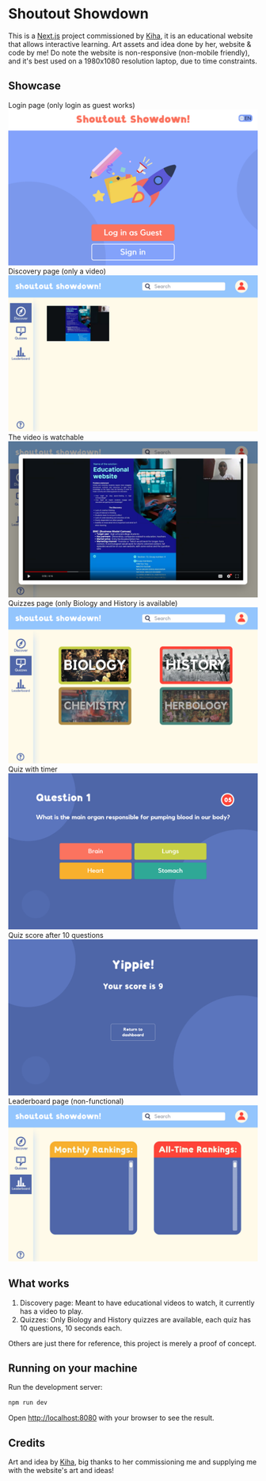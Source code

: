 # Shoutout Showdown

This is a [Next.js](https://nextjs.org/) project commissioned by [Kiha](https://www.instagram.com/kihakiha_/), it is an educational website that allows interactive learning.
Art assets and idea done by her, website & code by me! Do note the website is non-responsive (non-mobile friendly), and it's best used on a 1980x1080 resolution laptop, due to time constraints.

## Showcase

Login page (only login as guest works)
![Login page](login.png)
Discovery page (only a video)
![Discovery page](discovery.png)
The video is watchable
![Discovery page video](discovery_video.png)
Quizzes page (only Biology and History is available)
![Quizzes page](quizzes.png)
Quiz with timer
![Quiz question](quiz_question.png)
Quiz score after 10 questions
![Quiz score](quiz_score.png)
Leaderboard page (non-functional)
![Leaderboard page](leaderboard.png)

## What works

1. Discovery page: Meant to have educational videos to watch, it currently has a video to play.
2. Quizzes: Only Biology and History quizzes are available, each quiz has 10 questions, 10 seconds each.

Others are just there for reference, this project is merely a proof of concept.

## Running on your machine

Run the development server:

```bash
npm run dev
```

Open [http://localhost:8080](http://localhost:8080) with your browser to see the result.

## Credits

Art and idea by [Kiha](https://www.instagram.com/kihakiha_/), big thanks to her commissioning me and supplying me with the website's art and ideas!
